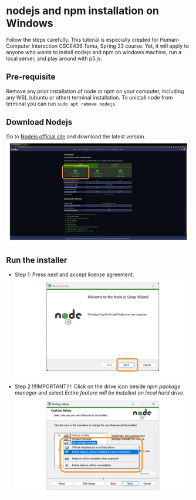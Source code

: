 # nodejs and npm installation on Windows
Follow the steps carefully. This tutorial is especially created for Human-Computer Interaction CSCE436 Tamu, Spring 23 course. Yet, it will apply to anyone who wants to install nodejs and npm on windows machine, run a local server, and play around with p5.js.

## Pre-requisite 
Remove any prior installation of node or npm on your computer, including any WSL (ubuntu or other) terminal installation. To unistall node from terminal you can run `sudo apt remove nodejs`.

## Download Nodejs
Go to [Nodejs official site](https://nodejs.org/en/download/) and download the latest version.
![Fig1](https://github.com/abulalarabi/nodejs_windows/raw/main/figures/nodejs_windows/Slide1.PNG)

## Run the installer
  * Step 1: Press next and accept license agreement.
  ![Fig2](https://github.com/abulalarabi/nodejs_windows/raw/main/figures/nodejs_windows/Slide2.PNG)

 * Step 2 !!!IMPORTANT!!!: Click on the drive icon beside _npm package manager_ and select _Entire feature will be installed on local hard drive_.
 ![Fig2](https://github.com/abulalarabi/nodejs_windows/raw/main/figures/nodejs_windows/Slide3.PNG)
